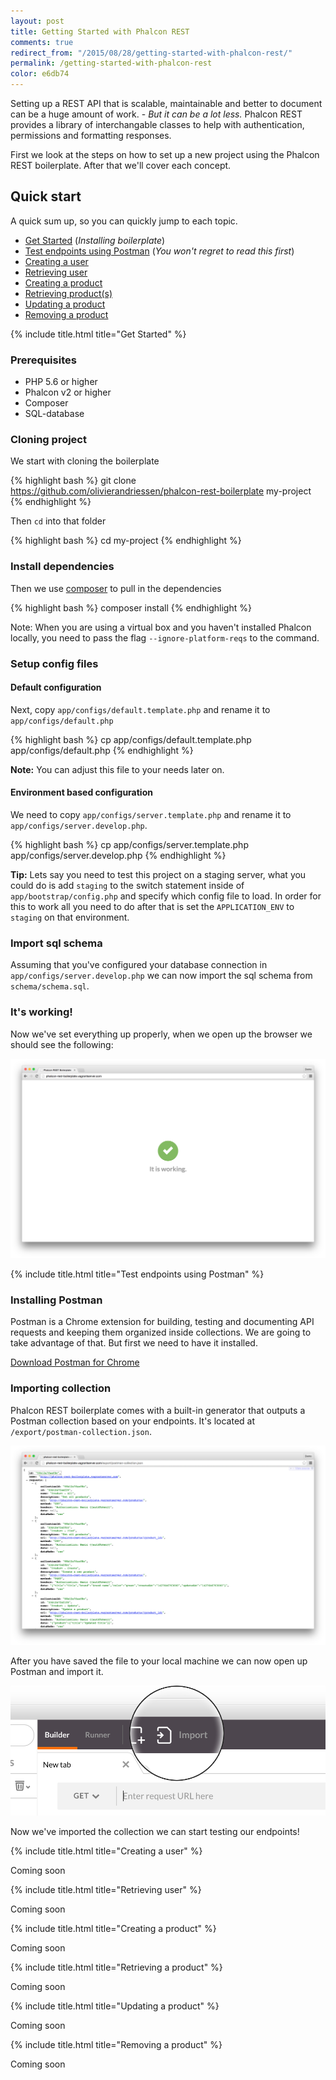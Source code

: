 ```yaml
---
layout: post
title: Getting Started with Phalcon REST
comments: true 
redirect_from: "/2015/08/28/getting-started-with-phalcon-rest/"
permalink: /getting-started-with-phalcon-rest
color: e6db74
---
```


Setting up a REST API that is scalable, maintainable and better to document can be a huge amount of work. - *But it can be a lot less.* Phalcon REST provides a library of interchangable classes to help with authentication, permissions and formatting responses. 

First we look at the steps on how to set up a new project using the Phalcon REST boilerplate. After that we'll cover each concept.

## Quick start
A quick sum up, so you can quickly jump to each topic.

* [Get Started](#get-started) (*Installing boilerplate*)
* [Test endpoints using Postman](#test-endpoints-using-postman) (*You won't regret to read this first*)
* [Creating a user](#creating-a-user)
* [Retrieving user](#retrieving-user)
* [Creating a product](#creating-a-product)
* [Retrieving product(s)](#retrieving-products)
* [Updating a product](#updating-a-product)
* [Removing a product](#removing-a-product)

{% include title.html title="Get Started" %}

### Prerequisites

* PHP 5.6 or higher
* Phalcon v2 or higher
* Composer
* SQL-database

### Cloning project
We start with cloning the boilerplate

{% highlight bash %}
git clone https://github.com/olivierandriessen/phalcon-rest-boilerplate my-project
{% endhighlight %}

Then `cd` into that folder

{% highlight bash %}
cd my-project
{% endhighlight %}

### Install dependencies
Then we use [composer](https://getcomposer.org/) to pull in the dependencies

{% highlight bash %}
composer install
{% endhighlight %}

Note: When you are using a virtual box and you haven't installed Phalcon locally, you need to pass the flag `--ignore-platform-reqs` to the command.

### Setup config files

#### Default configuration
Next, copy `app/configs/default.template.php` and rename it to `app/configs/default.php`

{% highlight bash %}
cp app/configs/default.template.php app/configs/default.php 
{% endhighlight %}

**Note:** You can adjust this file to your needs later on.

#### Environment based configuration
We need to copy `app/configs/server.template.php` and rename it to `app/configs/server.develop.php`.

{% highlight bash %}
cp app/configs/server.template.php app/configs/server.develop.php 
{% endhighlight %}

**Tip:** Lets say you need to test this project on a staging server, what you could do is add `staging` to the switch statement inside of `app/bootstrap/config.php` and specify which config file to load. In order for this to work all you need to do after that is set the `APPLICATION_ENV` to `staging` on that environment.

### Import sql schema

Assuming that you've configured your database connection in `app/configs/server.develop.php` we can now import the sql schema from `schema/schema.sql`.

### It's working!
Now we've set everything up properly, when we open up the browser we should see the following:

![It's working](/public/images/getting-started-with-phalcon-rest-image-1.png)

{% include title.html title="Test endpoints using Postman" %}

### Installing Postman
Postman is a Chrome extension for building, testing and documenting API requests and keeping them organized inside collections. We are going to take advantage of that. But first we need to have it installed.

[Download Postman for Chrome](http://getpostman.com)

### Importing collection

Phalcon REST boilerplate comes with a built-in generator that outputs a Postman collection based on your endpoints.
It's located at `/export/postman-collection.json`.

![Import collection](/public/images/getting-started-with-phalcon-rest-image-2.png)

After you have saved the file to your local machine we can now open up Postman and import it.

![Import collection](/public/images/getting-started-with-phalcon-rest-image-3.png)

Now we've imported the collection we can start testing our endpoints!

{% include title.html title="Creating a user" %}

Coming soon

{% include title.html title="Retrieving user" %}

Coming soon

{% include title.html title="Creating a product" %}

Coming soon

{% include title.html title="Retrieving a product" %}

Coming soon

{% include title.html title="Updating a product" %}

Coming soon

{% include title.html title="Removing a product" %}

Coming soon
